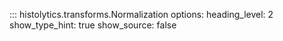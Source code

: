 ::: histolytics.transforms.Normalization
    options:
      heading_level: 2
      show_type_hint: true
      show_source: false
